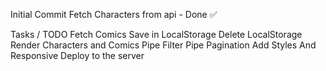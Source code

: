 Initial Commit
Fetch Characters from api - Done :white_check_mark:

Tasks / TODO
Fetch Comics
Save in LocalStorage
Delete LocalStorage
Render Characters and Comics
Pipe Filter
Pipe Pagination
Add Styles And Responsive 
Deploy to the server 

